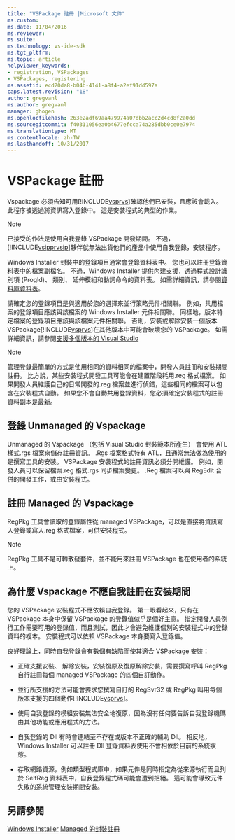 ```yaml
---
title: "VSPackage 註冊 |Microsoft 文件"
ms.custom: 
ms.date: 11/04/2016
ms.reviewer: 
ms.suite: 
ms.technology: vs-ide-sdk
ms.tgt_pltfrm: 
ms.topic: article
helpviewer_keywords:
- registration, VSPackages
- VSPackages, registering
ms.assetid: ecd20da8-b04b-4141-a8f4-a2ef91dd597a
caps.latest.revision: "18"
author: gregvanl
ms.author: gregvanl
manager: ghogen
ms.openlocfilehash: 263e2adf69aa479974a07dbb2acc2d4cd8f2a0dd
ms.sourcegitcommit: f40311056ea0b4677efcca74a285dbb0ce0e7974
ms.translationtype: MT
ms.contentlocale: zh-TW
ms.lasthandoff: 10/31/2017
---
```

# <a name="vspackage-registration"></a>VSPackage 註冊
Vspackage 必須告知可用[!INCLUDE[vsprvs](../../code-quality/includes/vsprvs_md.md)]確認他們已安裝，且應該會載入。 此程序被透過將資訊寫入登錄中。 這是安裝程式的典型的作業。  
  
> [!NOTE]
>  已接受的作法是使用自我登錄 VSPackage 開發期間。 不過，[!INCLUDE[vsipprvsip](../../extensibility/includes/vsipprvsip_md.md)]夥伴就無法出貨他們的產品中使用自我登錄，安裝程序。  
  
 Windows Installer 封裝中的登錄項目通常會登錄資料表中。 您也可以註冊登錄資料表中的檔案副檔名。 不過，Windows Installer 提供內建支援，透過程式設計識別項 (ProgId)、 類別、 延伸模組和動詞命令的資料表。 如需詳細資訊，請參閱[資料庫資料表](http://msdn.microsoft.com/library/aa368259\(VS.85\).aspx)。  
  
 請確定您的登錄項目是與適用於您的選擇來並行策略元件相關聯。 例如，共用檔案的登錄項目應該與該檔案的 Windows Installer 元件相關聯。 同樣地，版本特定檔案的登錄項目應該與該檔案元件相關聯。 否則，安裝或解除安裝一個版本 VSPackage[!INCLUDE[vsprvs](../../code-quality/includes/vsprvs_md.md)]在其他版本中可能會破壞您的 VSPackage。 如需詳細資訊，請參閱[支援多個版本的 Visual Studio](../../extensibility/supporting-multiple-versions-of-visual-studio.md)  
  
> [!NOTE]
>  管理登錄最簡單的方式是使用相同的資料相同的檔案中，開發人員註冊和安裝期間註冊。 比方說，某些安裝程式開發工具可能會在建置階段耗用.reg 格式檔案。 如果開發人員維護自己的日常開發的.reg 檔案並進行偵錯，這些相同的檔案可以包含在安裝程式自動。 如果您不會自動共用登錄資料，您必須確定安裝程式的註冊資料副本是最新。  
  
## <a name="registering-unmanaged-vspackages"></a>登錄 Unmanaged 的 Vspackage  
 Unmanaged 的 Vspackage （包括 Visual Studio 封裝範本所產生） 會使用 ATL 樣式.rgs 檔案來儲存註冊資訊。 .Rgs 檔案格式特有 ATL，且通常無法做為使用的是撰寫工具的安裝。 VSPackage 安裝程式的註冊資訊必須分開維護。 例如，開發人員可以保留檔案.reg 格式.rgs 同步檔案變更。 .Reg 檔案可以與 RegEdit 合併的開發工作，或由安裝程式。  
  
## <a name="registering-managed-vspackages"></a>註冊 Managed 的 Vspackage  
 RegPkg 工具會讀取的登錄屬性從 managed VSPackage，可以是直接將資訊寫入登錄或寫入.reg 格式檔案，可供安裝程式。  
  
> [!NOTE]
>  RegPkg 工具不是可轉散發套件，並不能用來註冊 VSPackage 也在使用者的系統上。  
  
## <a name="why-vspackages-should-not-self-register-at-install-time"></a>為什麼 Vspackage 不應自我註冊在安裝期間  
 您的 VSPackage 安裝程式不應依賴自我登錄。 第一眼看起來，只有在 VSPackage 本身中保留 VSPackage 的登錄值似乎是個好主意。 指定開發人員例行工作需要可用的登錄值，而且測試，因此才會避免維護個別的安裝程式中的登錄資料的複本。 安裝程式可以依賴 VSPackage 本身要寫入登錄值。  
  
 良好理論上，同時自我登錄會有數個有缺陷而使其適合 VSPackage 安裝：  
  
-   正確支援安裝、 解除安裝，安裝復原及復原解除安裝，需要撰寫呼叫 RegPkg 自行註冊每個 managed VSPackage 的四個自訂動作。  
  
-   並行所支援的方法可能會要求您撰寫自訂的 RegSvr32 或 RegPkg 叫用每個版本支援的四個動作[!INCLUDE[vsprvs](../../code-quality/includes/vsprvs_md.md)]。  
  
-   使用自我登錄的模組安裝無法安全地復原，因為沒有任何要告訴自我登錄機碼由其他功能或應用程式的方法。  
  
-   自我登錄的 Dll 有時會連結至不存在或版本不正確的輔助 Dll。 相反地，Windows Installer 可以註冊 Dll 登錄資料表使用不會相依於目前的系統狀態。  
  
-   存取網路資源，例如類型程式庫中，如果元件是同時指定為從來源執行而且列於 SelfReg 資料表中，自我登錄程式碼可能會遭到拒絕。 這可能會導致元件失敗的系統管理安裝期間安裝。  
  
## <a name="see-also"></a>另請參閱  
 [Windows Installer](http://msdn.microsoft.com/library/cc185688\(VS.85\).aspx)   
 [Managed 的封裝註冊](http://msdn.microsoft.com/en-us/f69e0ea3-6a92-4639-8ca9-4c9c210e58a1)